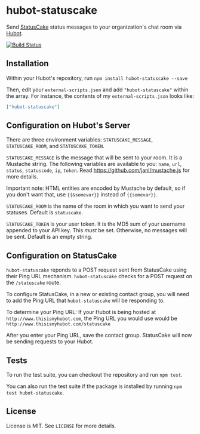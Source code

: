 # hubot-statuscake

Send [StatusCake](http://www.statuscake.com) status messages to your organization's chat room via [Hubot](http://hubot.github.com/).

[![Build Status](https://travis-ci.org/hubot-scripts/hubot-statuscake.png?branch=master)](https://travis-ci.org/seabre/hubot-statuscake)


## Installation

Within your Hubot's repository, run `npm install hubot-statuscake --save`

Then, edit your `external-scripts.json` and add `"hubot-statuscake"` within the array. For instance, the contents of my `external-scripts.json` looks like:
```json
["hubot-statuscake"]
```

## Configuration on Hubot's Server

There are three environment variables: `STATUSCAKE_MESSAGE`, `STATUSCAKE_ROOM`, and `STATUSCAKE_TOKEN`.

`STATUSCAKE_MESSAGE` is the message that will be sent to your room. It is a Mustache string. The following variables are available to you: `name`, `url`, `status`, `statuscode`, `ip`, `token`.
Read https://github.com/janl/mustache.js for more details.

Important note: HTML entities are encoded by Mustache by default, so if you don't want that, use `{{&somevar}}` instead of `{{somevar}}`.

`STATUSCAKE_ROOM` is the name of the room in which you want to send your statuses. Default is `statuscake`.

`STATUSCAKE_TOKEN` is your user token. It is the MD5 sum of your username appended to your API key. This *must* be set. Otherwise, no messages will be sent. Default is an empty string.

## Configuration on StatusCake

`hubot-statuscake` reponds to a POST request sent from StatusCake using their Ping URL mechanism. `hubot-statuscake` checks for a POST request on the `/statuscake` route.

To configure StatusCake, in a new or existing contact group, you will need to add the Ping URL that `hubot-statuscake` will be responding to.

To determine your Ping URL: If your Hubot is being hosted at `http://www.thisismyhubot.com`, the Ping URL you would use would be `http://www.thisismyhubot.com/statuscake` 

After you enter your Ping URL, save the contact group. StatusCake will now be sending requests to your Hubot.

## Tests

To run the test suite, you can checkout the repository and run `npm test`.

You can also run the test suite if the package is installed by running `npm test hubot-statuscake`.

## License

License is MIT. See `LICENSE` for more details.

